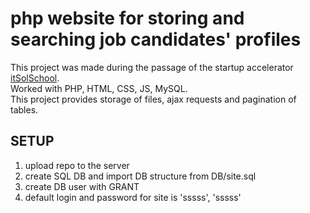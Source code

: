 # php website for storing and searching job candidates' profiles
This project was made during the passage of the startup accelerator [itSolSchool](https://itsolschool.ru/). \
Worked with PHP, HTML, CSS, JS, MySQL. \
This project provides storage of files, ajax requests and pagination of tables.

## SETUP
1. upload repo to the server
2. create SQL DB and import DB structure from DB/site.sql
3. create DB user with GRANT
4. default login and password for site is 'sssss', 'sssss'